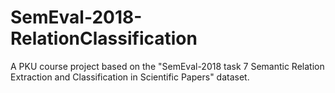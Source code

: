 # SemEval-2018-RelationClassification
A PKU course project based on the "SemEval-2018 task 7 Semantic Relation Extraction and Classification in Scientific Papers" dataset.
